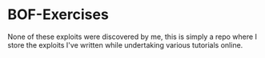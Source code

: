 # BOF-Exercises
None of these exploits were discovered by me, this is simply a repo where I store the exploits I've written while undertaking various tutorials online.
